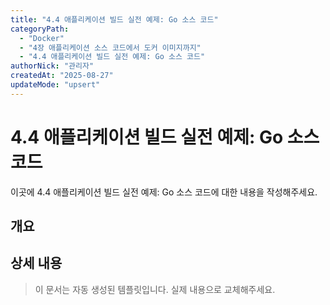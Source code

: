 ```yaml
---
title: "4.4 애플리케이션 빌드 실전 예제: Go 소스 코드"
categoryPath:
  - "Docker"
  - "4장 애플리케이션 소스 코드에서 도커 이미지까지"
  - "4.4 애플리케이션 빌드 실전 예제: Go 소스 코드"
authorNick: "관리자"
createdAt: "2025-08-27"
updateMode: "upsert"
---
```


# 4.4 애플리케이션 빌드 실전 예제: Go 소스 코드

이곳에 4.4 애플리케이션 빌드 실전 예제: Go 소스 코드에 대한 내용을 작성해주세요.

## 개요

<!-- 내용을 작성해주세요 -->

## 상세 내용

<!-- 내용을 작성해주세요 -->

> 이 문서는 자동 생성된 템플릿입니다. 실제 내용으로 교체해주세요.
